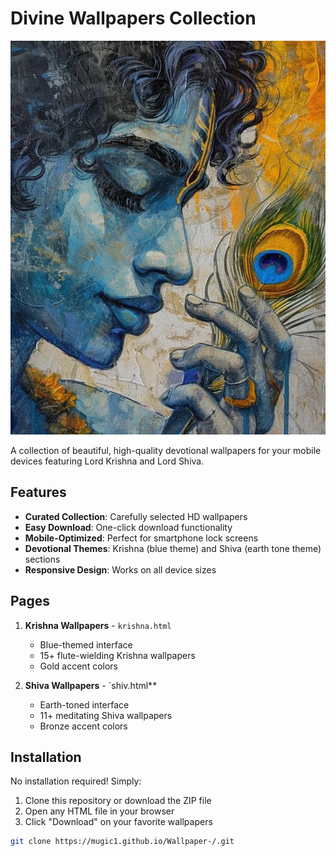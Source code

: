 # Divine Wallpapers Collection

![Preview](krishna/ico11.jpeg)

A collection of beautiful, high-quality devotional wallpapers for your mobile devices featuring Lord Krishna and Lord Shiva.

## Features

- **Curated Collection**: Carefully selected HD wallpapers
- **Easy Download**: One-click download functionality
- **Mobile-Optimized**: Perfect for smartphone lock screens
- **Devotional Themes**: Krishna (blue theme) and Shiva (earth tone theme) sections
- **Responsive Design**: Works on all device sizes

## Pages

1. **Krishna Wallpapers** - `krishna.html`
   - Blue-themed interface
   - 15+ flute-wielding Krishna wallpapers
   - Gold accent colors

2. **Shiva Wallpapers** - `shiv.html**
   - Earth-toned interface
   - 11+ meditating Shiva wallpapers
   - Bronze accent colors

## Installation

No installation required! Simply:

1. Clone this repository or download the ZIP file
2. Open any HTML file in your browser
3. Click "Download" on your favorite wallpapers

```bash
git clone https://mugic1.github.io/Wallpaper-/.git

